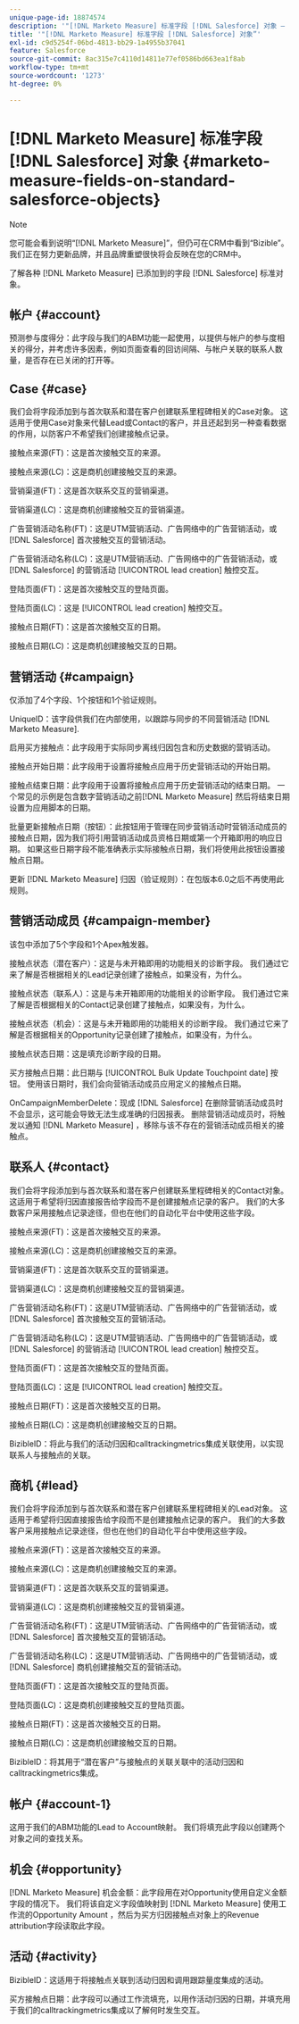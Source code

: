 ```yaml
---
unique-page-id: 18874574
description: '"[!DNL Marketo Measure] 标准字段 [!DNL Salesforce] 对象 —  [!DNL Marketo Measure]  — 产品文档”'
title: '"[!DNL Marketo Measure] 标准字段 [!DNL Salesforce] 对象”'
exl-id: c9d5254f-06bd-4813-bb29-1a4955b37041
feature: Salesforce
source-git-commit: 8ac315e7c4110d14811e77ef0586bd663ea1f8ab
workflow-type: tm+mt
source-wordcount: '1273'
ht-degree: 0%

---
```


# [!DNL Marketo Measure] 标准字段 [!DNL Salesforce] 对象 {#marketo-measure-fields-on-standard-salesforce-objects}

>[!NOTE]
>
>您可能会看到说明“[!DNL Marketo Measure]”，但仍可在CRM中看到“Bizible”。 我们正在努力更新品牌，并且品牌重塑很快将会反映在您的CRM中。

了解各种 [!DNL Marketo Measure] 已添加到的字段 [!DNL Salesforce] 标准对象。

## 帐户 {#account}

预测参与度得分：此字段与我们的ABM功能一起使用，以提供与帐户的参与度相关的得分，并考虑许多因素，例如页面查看的回访间隔、与帐户关联的联系人数量，是否存在已关闭的打开等。

## Case {#case}

我们会将字段添加到与首次联系和潜在客户创建联系里程碑相关的Case对象。 这适用于使用Case对象来代替Lead或Contact的客户，并且还起到另一种查看数据的作用，以防客户不希望我们创建接触点记录。

接触点来源(FT)：这是首次接触交互的来源。

接触点来源(LC)：这是商机创建接触交互的来源。

营销渠道(FT)：这是首次联系交互的营销渠道。

营销渠道(LC)：这是商机创建接触交互的营销渠道。

广告营销活动名称(FT)：这是UTM营销活动、广告网络中的广告营销活动，或 [!DNL Salesforce] 首次接触交互的营销活动。

广告营销活动名称(LC)：这是UTM营销活动、广告网络中的广告营销活动，或 [!DNL Salesforce] 的营销活动 [!UICONTROL lead creation] 触控交互。

登陆页面(FT)：这是首次接触交互的登陆页面。

登陆页面(LC)：这是 [!UICONTROL lead creation] 触控交互。

接触点日期(FT)：这是首次接触交互的日期。

接触点日期(LC)：这是商机创建接触交互的日期。

## 营销活动 {#campaign}

仅添加了4个字段、1个按钮和1个验证规则。

UniqueID：该字段供我们在内部使用，以跟踪与同步的不同营销活动 [!DNL Marketo Measure].

启用买方接触点：此字段用于实际同步离线归因包含和历史数据的营销活动。

接触点开始日期：此字段用于设置将接触点应用于历史营销活动的开始日期。

接触点结束日期：此字段用于设置将接触点应用于历史营销活动的结束日期。 一个常见的示例是包含数字营销活动之前[!DNL Marketo Measure] 然后将结束日期设置为应用脚本的日期。

批量更新接触点日期（按钮）：此按钮用于管理在同步营销活动时营销活动成员的接触点日期，因为我们将引用营销活动成员资格日期或第一个开箱即用的响应日期。 如果这些日期字段不能准确表示实际接触点日期，我们将使用此按钮设置接触点日期。

更新 [!DNL Marketo Measure] 归因（验证规则）：在包版本6.0之后不再使用此规则。

## 营销活动成员 {#campaign-member}

该包中添加了5个字段和1个Apex触发器。

接触点状态（潜在客户）：这是与未开箱即用的功能相关的诊断字段。 我们通过它来了解是否根据相关的Lead记录创建了接触点，如果没有，为什么。

接触点状态（联系人）：这是与未开箱即用的功能相关的诊断字段。 我们通过它来了解是否根据相关的Contact记录创建了接触点，如果没有，为什么。

接触点状态（机会）：这是与未开箱即用的功能相关的诊断字段。 我们通过它来了解是否根据相关的Opportunity记录创建了接触点，如果没有，为什么。

接触点状态日期：这是填充诊断字段的日期。

买方接触点日期：此日期与 [!UICONTROL Bulk Update Touchpoint date] 按钮。 使用该日期时，我们会向营销活动成员应用定义的接触点日期。

OnCampaignMemberDelete：现成 [!DNL Salesforce] 在删除营销活动成员时不会显示，这可能会导致无法生成准确的归因报表。 删除营销活动成员时，将触发以通知 [!DNL Marketo Measure] ，移除与该不存在的营销活动成员相关的接触点。

## 联系人 {#contact}

我们会将字段添加到与首次联系和潜在客户创建联系里程碑相关的Contact对象。 这适用于希望将归因直接报告给字段而不是创建接触点记录的客户。 我们的大多数客户采用接触点记录途径，但也在他们的自动化平台中使用这些字段。

接触点来源(FT)：这是首次接触交互的来源。

接触点来源(LC)：这是商机创建接触交互的来源。

营销渠道(FT)：这是首次联系交互的营销渠道。

营销渠道(LC)：这是商机创建接触交互的营销渠道。

广告营销活动名称(FT)：这是UTM营销活动、广告网络中的广告营销活动，或 [!DNL Salesforce] 首次接触交互的营销活动。

广告营销活动名称(LC)：这是UTM营销活动、广告网络中的广告营销活动，或 [!DNL Salesforce] 的营销活动 [!UICONTROL lead creation] 触控交互。

登陆页面(FT)：这是首次接触交互的登陆页面。

登陆页面(LC)：这是 [!UICONTROL lead creation] 触控交互。

接触点日期(FT)：这是首次接触交互的日期。

接触点日期(LC)：这是商机创建接触交互的日期。

BizibleID：将此与我们的活动归因和calltrackingmetrics集成关联使用，以实现联系人与接触点的关联。

## 商机 {#lead}

我们会将字段添加到与首次联系和潜在客户创建联系里程碑相关的Lead对象。 这适用于希望将归因直接报告给字段而不是创建接触点记录的客户。 我们的大多数客户采用接触点记录途径，但也在他们的自动化平台中使用这些字段。

接触点来源(FT)：这是首次接触交互的来源。

接触点来源(LC)：这是商机创建接触交互的来源。

营销渠道(FT)：这是首次联系交互的营销渠道。

营销渠道(LC)：这是商机创建接触交互的营销渠道。

广告营销活动名称(FT)：这是UTM营销活动、广告网络中的广告营销活动，或 [!DNL Salesforce] 首次接触交互的营销活动。

广告营销活动名称(LC)：这是UTM营销活动、广告网络中的广告营销活动，或 [!DNL Salesforce] 商机创建接触交互的营销活动。

登陆页面(FT)：这是首次接触交互的登陆页面。

登陆页面(LC)：这是商机创建接触交互的登陆页面。

接触点日期(FT)：这是首次接触交互的日期。

接触点日期(LC)：这是商机创建接触交互的日期。

BizibleID：将其用于“潜在客户”与接触点的关联关联中的活动归因和calltrackingmetrics集成。

## 帐户 {#account-1}

这用于我们的ABM功能的Lead to Account映射。 我们将填充此字段以创建两个对象之间的查找关系。

## 机会 {#opportunity}

[!DNL Marketo Measure] 机会金额：此字段用在对Opportunity使用自定义金额字段的情况下。 我们将该自定义字段值映射到 [!DNL Marketo Measure] 使用工作流的Opportunity Amount ，然后为买方归因接触点对象上的Revenue attribution字段读取此字段。

## 活动 {#activity}

BizibleID：这适用于将接触点关联到活动归因和调用跟踪量度集成的活动。

买方接触点日期：此字段可以通过工作流填充，以用作活动归因的日期，并填充用于我们的calltrackingmetrics集成以了解何时发生交互。
